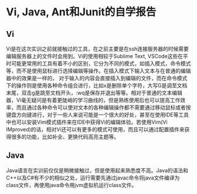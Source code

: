 # Vi, Java, Ant和Junit的自学报告

## Vi

Vi是在这次实训之前就接触过的工具，在之前主要是在ssh连接服务器的时候需要编辑服务器上的文件时会用到。Vi的使用相较于Sublime Text, VSCode这些在平时可能更常用的工具有着不小的区别，它分为不同的模式，如插入模式，命令模式等，而不是使用鼠标进行选择编辑等操作。在插入模式下输入文本与在普通的编辑器中的效果是一样的， 对于输入的内容会直接插入到编辑的文件，而在命令模式下的操作则是使用各种命令组合进行，比如x是删除单个字符，大写G是调至文档末尾，双击g是跳至文档开头，:wq是保存并退出等等。相对于普通的文本编辑器，Vi毫无疑问是有着更陡峭的学习曲线的，但是熟练使用后也可以提高工作效率，而且通过各种命令可以使对文本的各种编辑操作都不需要通过移动鼠标或者按键盘方向键进行，对于一些人来说可能是一个很大的好处，甚至在使用IDE等工具中也可以安装Vim模式插件来在IDE中获得Vi的编辑体验。若使用Vim(Vi IMproved)的话，相对Vi还可以有更多的模式可使用，而且可以通过配置插件来获得很多的功能，比如补全、更换代码高亮主题等。



## Java

Java语言在实训前仅仅是稍微接触过，但是使用起来熟悉度不高。Java的语法和C++以及C#有不少的相似之处，运行需要先通过javac命令将java文件编译为class文件，再使用java命令用jvm虚拟机运行class文件。